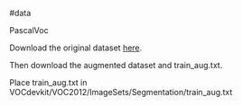 #data

PascalVoc

Download the original dataset <A HREF="http://host.robots.ox.ac.uk/pascal/VOC/voc2012/VOCtrainval_11-May-2012.tar">here</a>.

Then download the augmented dataset and train_aug.txt.

Place train_aug.txt in VOCdevkit/VOC2012/ImageSets/Segmentation/train_aug.txt

